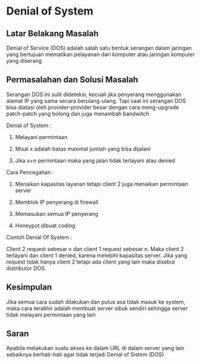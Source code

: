 # Denial of System


## Latar Belakang Masalah
Denial of Service (DOS) adalah salah satu bentuk serangan dalam jaringan yang bertujuan mematikan pelayanan dari komputer atau jaringan komputer yang diserang


## Permasalahan dan Solusi Masalah
Serangan DOS ini sulit dideteksi, kecuali jika penyerang menggunakan alamat IP yang sama secara berulang-ulang. Tapi saat ini serangan DOS bisa diatasi oleh provider-provider besar dengan cara meng-upgrade patch-patch yang bolong dan juga menambah bandwitch

 
Denial of System :

1. Melayani permintaan

2. Misal x adalah batas maximal jumlah yang bisa dijalani

3.  Jika x+n permintaan maka yang jalan tidak terlayani atau denied

 
Cara Pencegahan :

1.  Menaikan kapasitas layanan tetapi client 2 juga menaikan permintaan server

2. Memblok IP penyerang di firewall

3. Memasukan semua IP penyerang

4. Honeypot dibuat coding


Contoh Denial Of System :

Client 2 request sebesar x dan client 1 request sebesar n. Maka client 2 terlayani dan client 1 denied, karena melebihi kapasitas server. Jika yang request tidak hanya client 2 tetapi ada client yang lain maka disebut distributor DOS.


## Kesimpulan
Jika semua cara sudah dilakukan dan putus asa tidak masuk ke system, maka cara terakhir adalah membuat server sibuk sendiri  sehingga server tidak melayani permintaan yang lain


## Saran
Apabila melakukan suatu akses ke dalam URL di dalam server yang lain sebaiknya berhati-hati agar tidak terjadi Denial of Sistem (DOS)
